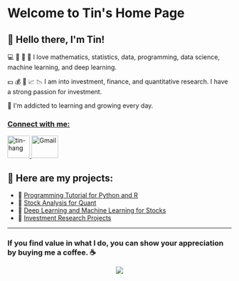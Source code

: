 # Welcome to Tin's Home Page

## 👋 Hello there, I'm Tin!

💻 🔢 🔣 🤖 I love mathematics, statistics, data, programming, data science, machine learning, and deep learning.

💵 💰 💸 📈 📉 I am into investment, finance, and quantitative research. I have a strong passion for investment.

🌱 I'm addicted to learning and growing every day.

### <ins>Connect with me:</ins>
<div style="text-align: left; margin-bottom: 20px;">
    <a href="https://www.linkedin.com/in/tin-hang" target="_blank">
        <img src="https://raw.githubusercontent.com/rahuldkjain/github-profile-readme-generator/master/src/images/icons/Social/linked-in-alt.svg" alt="tin-hang" height="50" width="50"/>
    </a>
    <a href="mailto:lastancientone@gmail.com" target="_blank">
        <img src="https://mailmeteor.com/logos/assets/PNG/Gmail_Logo_256px.png" alt="Gmail" width="60" height="50"/>
    </a>
</div>

## 📁 Here are my projects: 

- 📝 [Programming Tutorial for Python and R](tutorial.md)
- 📄 [Stock Analysis for Quant](Quant.md)
- 📄 [Deep Learning and Machine Learning for Stocks](MLDL.md)
- 📄 [Investment Research Projects](IRP.md)

---

### If you find value in what I do, you can show your appreciation by buying me a coffee. ☕

<!-- Buy Me a Coffee button -->
<div style="text-align: center;">
    <a href="https://www.buymeacoffee.com/lastancientone">
        <img src="https://img.buymeacoffee.com/button-api/?text=Buy me a coffee&emoji=&slug=lastancientone&button_colour=5F7FFF&font_colour=ffffff&font_family=Inter&outline_colour=000000&coffee_colour=FFDD00" />
    </a>
</div>
